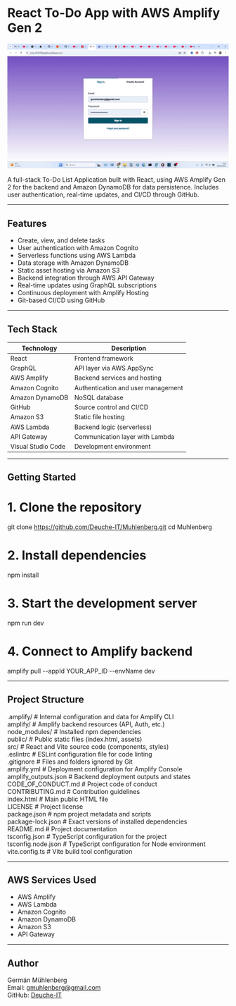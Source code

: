 # React To-Do App with AWS Amplify Gen 2

<p align="center">
  <img src="./trackapp.gif" alt="Amplify Tracker App Demo" width="600"/>
</p>

A full-stack To-Do List Application built with React, using AWS Amplify Gen 2 for the backend and Amazon DynamoDB for data persistence. Includes user authentication, real-time updates, and CI/CD through GitHub.

---

## Features

- Create, view, and delete tasks  
- User authentication with Amazon Cognito  
- Serverless functions using AWS Lambda  
- Data storage with Amazon DynamoDB  
- Static asset hosting via Amazon S3  
- Backend integration through AWS API Gateway  
- Real-time updates using GraphQL subscriptions  
- Continuous deployment with Amplify Hosting  
- Git-based CI/CD using GitHub  

---

## Tech Stack

| Technology         | Description                        |
|--------------------|----------------------------------|
| React              | Frontend framework               |
| GraphQL            | API layer via AWS AppSync        |
| AWS Amplify        | Backend services and hosting     |
| Amazon Cognito     | Authentication and user management |
| Amazon DynamoDB    | NoSQL database                   |
| GitHub             | Source control and CI/CD         |
| Amazon S3          | Static file hosting              |
| AWS Lambda         | Backend logic (serverless)       |
| API Gateway        | Communication layer with Lambda  |
| Visual Studio Code | Development environment          |

---

## Getting Started

# 1. Clone the repository
git clone https://github.com/Deuche-IT/Muhlenberg.git
cd Muhlenberg

# 2. Install dependencies
npm install

# 3. Start the development server
npm run dev

# 4. Connect to Amplify backend
amplify pull --appId YOUR_APP_ID --envName dev

---

## Project Structure

.amplify/                # Internal configuration and data for Amplify CLI  
amplify/                 # Amplify backend resources (API, Auth, etc.)  
node_modules/            # Installed npm dependencies  
public/                  # Public static files (index.html, assets)  
src/                     # React and Vite source code (components, styles)  
.eslintrc                # ESLint configuration file for code linting  
.gitignore               # Files and folders ignored by Git  
amplify.yml              # Deployment configuration for Amplify Console  
amplify_outputs.json     # Backend deployment outputs and states  
CODE_OF_CONDUCT.md       # Project code of conduct  
CONTRIBUTING.md          # Contribution guidelines  
index.html               # Main public HTML file  
LICENSE                  # Project license  
package.json             # npm project metadata and scripts  
package-lock.json        # Exact versions of installed dependencies  
README.md                # Project documentation  
tsconfig.json            # TypeScript configuration for the project  
tsconfig.node.json       # TypeScript configuration for Node environment  
vite.config.ts           # Vite build tool configuration  

---

## AWS Services Used

- AWS Amplify  
- AWS Lambda  
- Amazon Cognito  
- Amazon DynamoDB  
- Amazon S3  
- API Gateway  

---

## Author

Germán Mühlenberg  
Email: gmuhlenberg@gmail.com  
GitHub: [Deuche-IT](https://github.com/Deuche-IT)
